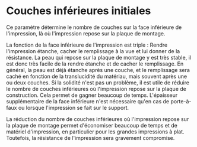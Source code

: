 Couches inférieures initiales
====
Ce paramètre détermine le nombre de couches sur la face inférieure de l'impression, là où l'impression repose sur la plaque de montage.

La fonction de la face inférieure de l'impression est triple : Rendre l'impression étanche, cacher le remplissage à la vue et lui donner de la résistance. La peau qui repose sur la plaque de montage y est très stable, il est donc très facile de la rendre étanche et de cacher le remplissage. En général, la peau est déjà étanche après une couche, et le remplissage sera caché en fonction de la translucidité du matériau, mais souvent après une ou deux couches. Si la solidité n'est pas un problème, il est utile de réduire le nombre de couches inférieures où l'impression repose sur la plaque de construction. Cela permet de gagner beaucoup de temps. L'épaisseur supplémentaire de la face inférieure n'est nécessaire qu'en cas de porte-à-faux ou lorsque l'impression se fait sur le support.

La réduction du nombre de couches inférieures où l'impression repose sur la plaque de montage permet d'économiser beaucoup de temps et de matériel d'impression, en particulier pour les grandes impressions à plat. Toutefois, la résistance de l'impression sera gravement compromise.
